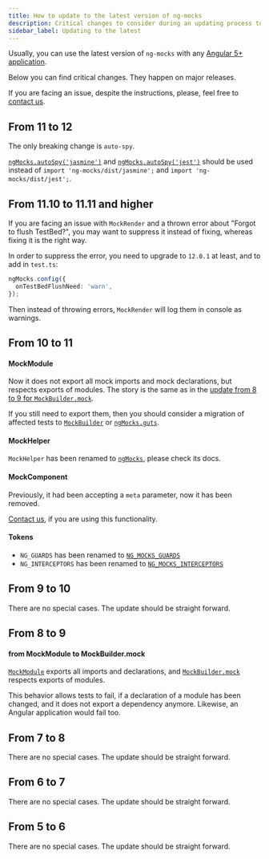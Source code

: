 ```yaml
---
title: How to update to the latest version of ng-mocks
description: Critical changes to consider during an updating process to the latest version of ng-mocks
sidebar_label: Updating to the latest
---
```


Usually, you can use the latest version of `ng-mocks` with any [Angular 5+ application](./index.md).

Below you can find critical changes. They happen on major releases.

If you are facing an issue, despite the instructions, please, feel free to [contact us](./need-help.md).

## From 11 to 12

The only breaking change is `auto-spy`.

[`ngMocks.autoSpy('jasmine')`](./extra/auto-spy.md) and [`ngMocks.autoSpy('jest')`](./extra/auto-spy.md)
should be used instead of `import 'ng-mocks/dist/jasmine';` and `import 'ng-mocks/dist/jest';`. 

## From 11.10 to 11.11 and higher

If you are facing an issue with `MockRender` and a thrown error about "Forgot to flush TestBed?",
you may want to suppress it instead of fixing, whereas fixing it is the right way.

In order to suppress the error, you need to upgrade to `12.0.1` at least, and to add in `test.ts`:

```ts
ngMocks.config({
  onTestBedFlushNeed: 'warn',
});
```

Then instead of throwing errors, `MockRender` will log them in console as warnings.

## From 10 to 11

#### MockModule

Now it does not export all mock imports and mock declarations,
but respects exports of modules.
The story is the same as in the [update from 8 to 9 for `MockBuilder.mock`](#from-mockmodule-to-mockbuildermock).

If you still need to export them,
then you should consider a migration of affected tests to [`MockBuilder`](./api/MockBuilder.md) or [`ngMocks.guts`](./api/ngMocks/guts.md).

#### MockHelper

`MockHelper` has been renamed to [`ngMocks`](./api/ngMocks.md), please check its docs.

#### MockComponent

Previously, it had been accepting a `meta` parameter, now it has been removed.

[Contact us](./need-help.md), if you are using this functionality.

#### Tokens

- `NG_GUARDS` has been renamed to [`NG_MOCKS_GUARDS`](./api/MockBuilder.md#ng_mocks_guards-token)
- `NG_INTERCEPTORS` has been renamed to [`NG_MOCKS_INTERCEPTORS`](./api/MockBuilder.md#ng_mocks_interceptors-token)

## From 9 to 10

There are no special cases.
The update should be straight forward.

## From 8 to 9

#### from MockModule to MockBuilder.mock

[`MockModule`](./api/MockModule.md) exports all imports and declarations,
and [`MockBuilder.mock`](./api/MockBuilder.md#mock) respects exports of modules.

This behavior allows tests to fail, if a declaration of a module has been changed,
and it does not export a dependency anymore. Likewise, an Angular application would fail too.

## From 7 to 8

There are no special cases.
The update should be straight forward.

## From 6 to 7

There are no special cases.
The update should be straight forward.

## From 5 to 6

There are no special cases.
The update should be straight forward.
